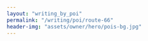 ```yaml
---
layout: "writing_by_poi"
permalink: "/writing/poi/route-66"
header-img: "assets/owner/hero/pois-bg.jpg"
---
```

